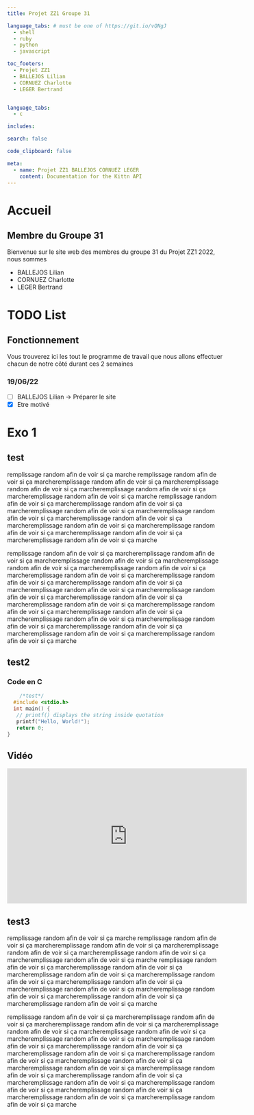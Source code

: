 ```yaml
---
title: Projet ZZ1 Groupe 31

language_tabs: # must be one of https://git.io/vQNgJ
  - shell
  - ruby
  - python
  - javascript

toc_footers:
  - Projet ZZ1
  - BALLEJOS Lilian
  - CORNUEZ Charlotte
  - LEGER Bertrand


language_tabs:
  - c

includes:

search: false

code_clipboard: false

meta:
  - name: Projet ZZ1 BALLEJOS CORNUEZ LEGER
    content: Documentation for the Kittn API
---
```


# Accueil
## Membre du Groupe 31

Bienvenue sur le site web des membres du groupe 31 du Projet ZZ1 2022, nous sommes

* BALLEJOS Lilian
* CORNUEZ Charlotte
* LEGER Bertrand


# TODO List
## Fonctionnement

Vous trouverez ici les tout le programme de travail que nous allons effectuer chacun de notre côté durant ces 2 semaines

### 19/06/22
- [ ] BALLEJOS Lilian -> Préparer le site
- [x] Etre motivé

# Exo 1

## test
remplissage random afin de voir si ça marche remplissage random afin de voir si ça marcheremplissage random afin de voir si ça marcheremplissage random afin de voir si ça marcheremplissage random afin de voir si ça marcheremplissage random afin de voir si ça marche
remplissage random afin de voir si ça marcheremplissage random afin de voir si ça marcheremplissage random afin de voir si ça marcheremplissage random afin de voir si ça marcheremplissage random afin de voir si ça marcheremplissage random afin de voir si ça marcheremplissage random afin de voir si ça marcheremplissage random afin de voir si ça marcheremplissage random afin de voir si ça marche

remplissage random afin de voir si ça marcheremplissage random afin de voir si ça marcheremplissage random afin de voir si ça marcheremplissage random afin de voir si ça marcheremplissage random afin de voir si ça marcheremplissage random afin de voir si ça marcheremplissage random afin de voir si ça marcheremplissage random afin de voir si ça marcheremplissage random afin de voir si ça marcheremplissage random afin de voir si ça marcheremplissage random afin de voir si ça marcheremplissage random afin de voir si ça marcheremplissage random afin de voir si ça marcheremplissage random afin de voir si ça marcheremplissage random afin de voir si ça marcheremplissage random afin de voir si ça marcheremplissage random afin de voir si ça marcheremplissage random afin de voir si ça marcheremplissage random afin de voir si ça marche

## test2
### Code en C
```c
	/*test*/
  #include <stdio.h>
  int main() {
   // printf() displays the string inside quotation
   printf("Hello, World!");
   return 0;
}
```


## Vidéo

<p align="center"><iframe width="560" height="315" src="https://www.youtube.com/embed/4Ak6OyehqJc" title="YouTube video player" frameborder="0" allow="accelerometer; autoplay; clipboard-write; encrypted-media; gyroscope; picture-in-picture" allowfullscreen></iframe></p>



## test3
remplissage random afin de voir si ça marche remplissage random afin de voir si ça marcheremplissage random afin de voir si ça marcheremplissage random afin de voir si ça marcheremplissage random afin de voir si ça marcheremplissage random afin de voir si ça marche
remplissage random afin de voir si ça marcheremplissage random afin de voir si ça marcheremplissage random afin de voir si ça marcheremplissage random afin de voir si ça marcheremplissage random afin de voir si ça marcheremplissage random afin de voir si ça marcheremplissage random afin de voir si ça marcheremplissage random afin de voir si ça marcheremplissage random afin de voir si ça marche

remplissage random afin de voir si ça marcheremplissage random afin de voir si ça marcheremplissage random afin de voir si ça marcheremplissage random afin de voir si ça marcheremplissage random afin de voir si ça marcheremplissage random afin de voir si ça marcheremplissage random afin de voir si ça marcheremplissage random afin de voir si ça marcheremplissage random afin de voir si ça marcheremplissage random afin de voir si ça marcheremplissage random afin de voir si ça marcheremplissage random afin de voir si ça marcheremplissage random afin de voir si ça marcheremplissage random afin de voir si ça marcheremplissage random afin de voir si ça marcheremplissage random afin de voir si ça marcheremplissage random afin de voir si ça marcheremplissage random afin de voir si ça marcheremplissage random afin de voir si ça marche


